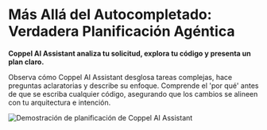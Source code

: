 # Más Allá del Autocompletado: Verdadera Planificación Agéntica

**Coppel AI Assistant analiza tu solicitud, explora tu código y presenta un plan claro.**

Observa cómo Coppel AI Assistant desglosa tareas complejas, hace preguntas aclaratorias y describe su enfoque. Comprende el 'por qué' antes de que se escriba cualquier código, asegurando que los cambios se alineen con tu arquitectura e intención.

![Demostración de planificación de Coppel AI Assistant](https://storage.googleapis.com/cline_public_images/docs/assets/cline-plan-hifi-1_compress.webp)
